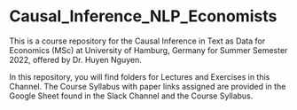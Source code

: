 # Causal_Inference_NLP_Economists
This is a course repository for the Causal Inference in Text as Data for Economics (MSc) at University of Hamburg, Germany for Summer Semester 2022, offered by Dr. Huyen Nguyen.

In this repository, you will find folders for Lectures and Exercises in this Channel. The Course Syllabus with paper links assigned are provided in the Google Sheet found in the Slack Channel and the Course Syllabus. 
